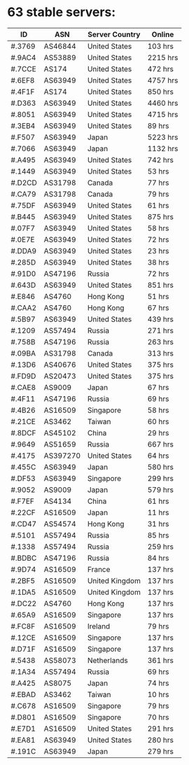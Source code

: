 # 63 stable servers:

| ID | ASN | Server Country | Online |
| ------ | ------ | ------ | ------ |
| #.3769 | AS46844 | United States | 103 hrs |
| #.9AC4 | AS53889 | United States | 2215 hrs |
| #.7CCE | AS174 | United States | 472 hrs |
| #.6EF8 | AS63949 | United States | 4757 hrs |
| #.4F1F | AS174 | United States | 850 hrs |
| #.D363 | AS63949 | United States | 4460 hrs |
| #.8051 | AS63949 | United States | 4715 hrs |
| #.3EB4 | AS63949 | United States | 89 hrs |
| #.F507 | AS63949 | Japan | 5223 hrs |
| #.7066 | AS63949 | Japan | 1132 hrs |
| #.A495 | AS63949 | United States | 742 hrs |
| #.1449 | AS63949 | United States | 53 hrs |
| #.D2CD | AS31798 | Canada | 77 hrs |
| #.CA79 | AS31798 | Canada | 79 hrs |
| #.75DF | AS63949 | United States | 61 hrs |
| #.B445 | AS63949 | United States | 875 hrs |
| #.07F7 | AS63949 | United States | 58 hrs |
| #.0E7E | AS63949 | United States | 72 hrs |
| #.DDA9 | AS63949 | United States | 23 hrs |
| #.285D | AS63949 | United States | 38 hrs |
| #.91D0 | AS47196 | Russia | 72 hrs |
| #.643D | AS63949 | United States | 851 hrs |
| #.E846 | AS4760 | Hong Kong | 51 hrs |
| #.CAA2 | AS4760 | Hong Kong | 67 hrs |
| #.5B97 | AS63949 | United States | 439 hrs |
| #.1209 | AS57494 | Russia | 271 hrs |
| #.758B | AS47196 | Russia | 263 hrs |
| #.09BA | AS31798 | Canada | 313 hrs |
| #.13D6 | AS40676 | United States | 375 hrs |
| #.FD9D | AS20473 | United States | 375 hrs |
| #.CAE8 | AS9009 | Japan | 67 hrs |
| #.4F11 | AS47196 | Russia | 69 hrs |
| #.4B26 | AS16509 | Singapore | 58 hrs |
| #.21CE | AS3462 | Taiwan | 60 hrs |
| #.8DCF | AS45102 | China | 29 hrs |
| #.9649 | AS51659 | Russia | 667 hrs |
| #.4175 | AS397270 | United States | 64 hrs |
| #.455C | AS63949 | Japan | 580 hrs |
| #.DF53 | AS63949 | Singapore | 299 hrs |
| #.9052 | AS9009 | Japan | 579 hrs |
| #.F7EF | AS4134 | China | 61 hrs |
| #.22CF | AS16509 | Japan | 11 hrs |
| #.CD47 | AS54574 | Hong Kong | 31 hrs |
| #.5101 | AS57494 | Russia | 85 hrs |
| #.1338 | AS57494 | Russia | 259 hrs |
| #.BDBC | AS47196 | Russia | 84 hrs |
| #.9D74 | AS16509 | France | 137 hrs |
| #.2BF5 | AS16509 | United Kingdom | 137 hrs |
| #.1DA5 | AS16509 | United Kingdom | 137 hrs |
| #.DC22 | AS4760 | Hong Kong | 137 hrs |
| #.65A9 | AS16509 | Singapore | 137 hrs |
| #.FC8F | AS16509 | Ireland | 79 hrs |
| #.12CE | AS16509 | Singapore | 137 hrs |
| #.D71F | AS16509 | Singapore | 137 hrs |
| #.5438 | AS58073 | Netherlands | 361 hrs |
| #.1A34 | AS57494 | Russia | 69 hrs |
| #.A425 | AS8075 | Japan | 74 hrs |
| #.EBAD | AS3462 | Taiwan | 10 hrs |
| #.C678 | AS16509 | Singapore | 79 hrs |
| #.D801 | AS16509 | Singapore | 70 hrs |
| #.E7D1 | AS16509 | United States | 291 hrs |
| #.EA81 | AS63949 | United States | 280 hrs |
| #.191C | AS63949 | Japan | 279 hrs |

